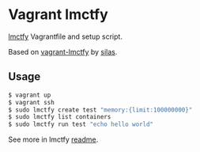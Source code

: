 # Vagrant lmctfy

[lmctfy](https://github.com/google/lmctfy) Vagrantfile and setup script.

Based on [vagrant-lmctfy](https://github.com/sboneyard/vagrant-lmctfy) by [silas](https://github.com/silas).

## Usage

```bash
$ vagrant up
$ vagrant ssh
$ sudo lmctfy create test "memory:{limit:100000000}"
$ sudo lmctfy list containers
$ sudo lmctfy run test "echo hello world"
```

See more in lmctfy [readme](https://github.com/google/lmctfy#readme).
